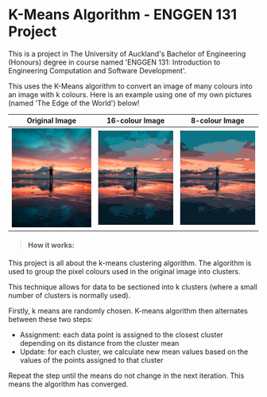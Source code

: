 # K-Means Algorithm - ENGGEN 131 Project
This is a project in The University of Auckland's Bachelor of Engineering (Honours) degree in course named 'ENGGEN 131: Introduction to Engineering Computation and Software Development'. 

This uses the K-Means algorithm to convert an image of many colours into an image with k colours. Here is an example using one of my own pictures (named 'The Edge of the World') below!

|Original Image | 16-colour Image | 8-colour Image |
|---| --- | --- |
|![Original Picture][picOriginal]|![16-colour image][pic16Colour]|![8-colour image][pic8Colour]

> #### How it works:
This project is all about the k-means clustering algorithm. The algorithm is used to group the pixel colours used in the original image into clusters.

This technique allows for data to be sectioned into k clusters (where a small number of clusters is normally used). 

Firstly, k means are randomly chosen. K-means algorithm then alternates between these two steps:

* Assignment: each data point is assigned to the closest cluster depending on its distance from the cluster mean
* Update: for each cluster, we calculate new mean values based on the values of the points assigned to that cluster

Repeat the step until the means do not change in the next iteration. This means the algorithm has converged.




[picOriginal]: https://github.com/MartinTiangco/KMeansAlgorithm-ENGGEN131/blob/master/Pictures/edgeOfTheWorld.JPG "Original picture"

[pic16Colour]: https://github.com/MartinTiangco/KMeansAlgorithm-ENGGEN131/blob/master/Pictures/16colouredgeOfTheWorld.jpg "Picture with 16 colours"

[pic8Colour]: https://github.com/MartinTiangco/KMeansAlgorithm-ENGGEN131/blob/master/Pictures/8colouredgeOfTheWorld.jpg "Picture with 8 colours"
